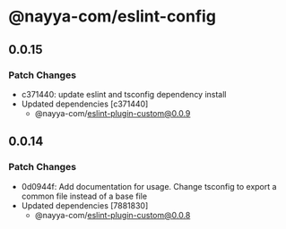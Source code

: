 # @nayya-com/eslint-config

## 0.0.15

### Patch Changes

- c371440: update eslint and tsconfig dependency install
- Updated dependencies [c371440]
  - @nayya-com/eslint-plugin-custom@0.0.9

## 0.0.14

### Patch Changes

- 0d0944f: Add documentation for usage. Change tsconfig to export a common file instead of a base file
- Updated dependencies [7881830]
  - @nayya-com/eslint-plugin-custom@0.0.8
